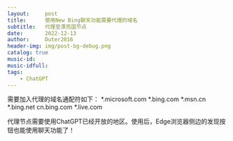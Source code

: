 ```yaml
---
layout:     post
title:      使用New Bing聊天功能需要代理的域名
subtitle:   代理至漂亮国节点
date:       2022-12-13
author:     Duter2016
header-img: img/post-bg-debug.png
catalog: true
music-id: 
music-idfull: 
tags:
    - ChatGPT
---
```



需要加入代理的域名通配符如下：
*.microsoft.com
*.bing.com
*.msn.cn
*.bing.net
cn.bing.com
*.live.com

代理节点需要使用ChatGPT已经开放的地区。使用后，Edge浏览器侧边的发现按钮也能使用聊天功能了！